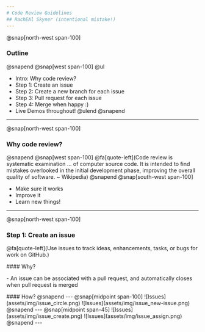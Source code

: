 ```yaml
---
# Code Review Guidelines
## RachEAl Skyner (intentional mistake!)
---
```

@snap[north-west span-100]
### Outline
@snapend
@snap[west span-100]
@ul
- Intro: Why code review?
- Step 1: Create an issue
- Step 2: Create a new branch for each issue
- Step 3: Pull request for each issue
- Step 4: Merge when happy :)
- Live Demos throughout!
@ulend
@snapend
---
@snap[north-west span-100]
### Why code review?
@snapend
@snap[west span-100]
@fa[quote-left](Code review is systematic examination ... of computer source code. It is intended to find mistakes overlooked in the initial development phase, improving the overall quality of software. ~ Wikipedia)
@snapend
@snap[south-west span-100]
- Make sure it works
- Improve it
- Learn new things!
---
@snap[north-west span-100]
### Step 1: Create an issue  
@fa[quote-left](Use issues to track ideas, enhancements, tasks, or bugs for work on GitHub.)
<p></p>
#### Why?  
<p></p>
- An issue can be associated with a pull request, and automatically closes when pull request is merged  
<p></p>
#### How?
@snapend
---
@snap[midpoint span-100]
![Issues](assets/img/issue_circle.png)
![Issues](assets/img/issue_new-issue.png)
@snapend
---
@snap[midpoint span-45]
![Issues](assets/img/issue_create.png)
![Issues](assets/img/issue_assign.png)
@snapend
---

